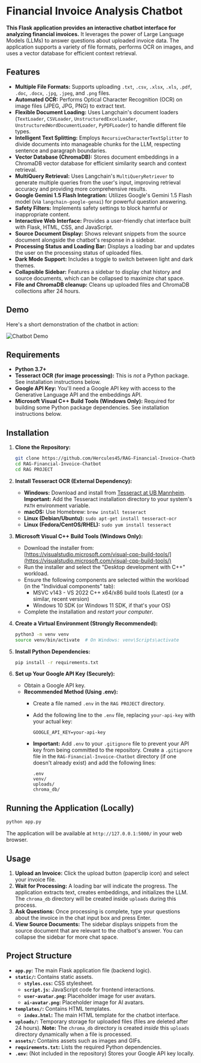 # Financial Invoice Analysis Chatbot

**This Flask application provides an interactive chatbot interface for analyzing financial invoices.** It leverages the power of Large Language Models (LLMs) to answer questions about uploaded invoice data. The application supports a variety of file formats, performs OCR on images, and uses a vector database for efficient context retrieval.

## Features

*   **Multiple File Formats:** Supports uploading `.txt`, `.csv`, `.xlsx`, `.xls`, `.pdf`, `.doc`, `.docx`, `.jpg`, `.jpeg`, and `.png` files.
*   **Automated OCR:** Performs Optical Character Recognition (OCR) on image files (JPEG, JPG, PNG) to extract text.
*   **Flexible Document Loading:** Uses Langchain's document loaders (`TextLoader`, `CSVLoader`, `UnstructuredExcelLoader`, `UnstructuredWordDocumentLoader`, `PyPDFLoader`) to handle different file types.
*   **Intelligent Text Splitting:** Employs `RecursiveCharacterTextSplitter` to divide documents into manageable chunks for the LLM, respecting sentence and paragraph boundaries.
*   **Vector Database (ChromaDB):** Stores document embeddings in a ChromaDB vector database for efficient similarity search and context retrieval.
*   **MultiQuery Retrieval:** Uses Langchain's `MultiQueryRetriever` to generate multiple queries from the user's input, improving retrieval accuracy and providing more comprehensive results.
*   **Google Gemini 1.5 Flash Integration:** Utilizes Google's Gemini 1.5 Flash model (via `langchain-google-genai`) for powerful question answering.
*   **Safety Filters:** Implements safety settings to block harmful or inappropriate content.
*   **Interactive Web Interface:** Provides a user-friendly chat interface built with Flask, HTML, CSS, and JavaScript.
*   **Source Document Display:** Shows relevant snippets from the source document alongside the chatbot's response in a sidebar.
*   **Processing Status and Loading Bar:** Displays a loading bar and updates the user on the processing status of uploaded files.
*   **Dark Mode Support:** Includes a toggle to switch between light and dark themes.
*   **Collapsible Sidebar:** Features a sidebar to display chat history and source documents, which can be collapsed to maximize chat space.
*   **File and ChromaDB cleanup:** Cleans up uploaded files and ChromaDB collections after 24 hours.
  

## Demo

Here's a short demonstration of the chatbot in action:

![Chatbot Demo](RAG%20PROJECT/assets/chatbot_demo.gif)


## Requirements

*   **Python 3.7+**
*   **Tesseract OCR (for image processing):**  This is *not* a Python package.  See installation instructions below.
*   **Google API Key:**  You'll need a Google API key with access to the Generative Language API and the embeddings API.
*   **Microsoft Visual C++ Build Tools (Windows Only):** Required for building some Python package dependencies. See installation instructions below.
  
## Installation

1.  **Clone the Repository:**

    ```bash
    git clone https://github.com/Hercules45/RAG-Financial-Invoice-Chatbot.git
    cd RAG-Financial-Invoice-Chatbot
    cd RAG PROJECT
    ```

2.  **Install Tesseract OCR (External Dependency):**

    *   **Windows:** Download and install from [Tesseract at UB Mannheim](https://github.com/UB-Mannheim/tesseract/wiki).  **Important:** Add the Tesseract installation directory to your system's `PATH` environment variable.
    *   **macOS:**  Use Homebrew: `brew install tesseract`
    *   **Linux (Debian/Ubuntu):**  `sudo apt-get install tesseract-ocr`
    *   **Linux (Fedora/CentOS/RHEL):** `sudo yum install tesseract`

3.   **Microsoft Visual C++ Build Tools (Windows Only):**
        *   Download the installer from: [https://visualstudio.microsoft.com/visual-cpp-build-tools/](https://visualstudio.microsoft.com/visual-cpp-build-tools/)
        *   Run the installer and select the "Desktop development with C++" workload.
        *   Ensure the following components are selected within the workload (in the "Individual components" tab):
            *   MSVC v143 - VS 2022 C++ x64/x86 build tools (Latest)  (or a similar, recent version)
            *   Windows 10 SDK (or Windows 11 SDK, if that's your OS)
        *   Complete the installation and *restart your computer*.

    
4.  **Create a Virtual Environment (Strongly Recommended):**

    ```bash
    python3 -m venv venv
    source venv/bin/activate  # On Windows: venv\Scripts\activate
    ```

5.  **Install Python Dependencies:**

    ```bash
    pip install -r requirements.txt
    ```

6.  **Set up Your Google API Key (Securely):**

    *   Obtain a Google API key.
    *   **Recommended Method (Using .env):**
        *   Create a file named `.env` in the `RAG PROJECT` directory.
        *   Add the following line to the `.env` file, replacing `your-api-key` with your actual key:

            ```
            GOOGLE_API_KEY=your-api-key
            ```
        *   **Important:** Add `.env` to your `.gitignore` file to prevent your API key from being committed to the repository.  Create a `.gitignore` file in the `RAG-Financial-Invoice-Chatbot` directory (if one doesn't already exist) and add the following lines:
            ```
            .env
            venv/
            uploads/
            chroma_db/
            ```


## Running the Application (Locally)

```bash
python app.py
```

The application will be available at `http://127.0.0.1:5000/` in your web browser.


## Usage

1.  **Upload an Invoice:** Click the upload button (paperclip icon) and select your invoice file.
2.  **Wait for Processing:** A loading bar will indicate the progress.  The application extracts text, creates embeddings, and initializes the LLM.  The `chroma_db` directory will be created inside `uploads` during this process.
3.  **Ask Questions:** Once processing is complete, type your questions about the invoice in the chat input box and press Enter.
4.  **View Source Documents:** The sidebar displays snippets from the source document that are relevant to the chatbot's answer.  You can collapse the sidebar for more chat space.


## Project Structure

*   **`app.py`:** The main Flask application file (backend logic).
*   **`static/`:**  Contains static assets.
    *   **`styles.css`:**  CSS stylesheet.
    *   **`script.js`:**  JavaScript code for frontend interactions.
    *   **`user-avatar.png`:** Placeholder image for user avatars.
    *   **`ai-avatar.png`:** Placeholder image for AI avatars.
*   **`templates/`:**  Contains HTML templates.
    *   **`index.html`:** The main HTML template for the chatbot interface.
*   **`uploads/`:**  Temporary storage for uploaded files (files are deleted after 24 hours).  **Note:** The `chroma_db` directory is created *inside* this `uploads` directory dynamically when a file is processed.
*   **`assets/`:** Contains assets such as images and GIFs.
*   **`requirements.txt`:**  Lists the required Python dependencies.
*   **`.env`:** (Not included in the repository) Stores your Google API key locally.
